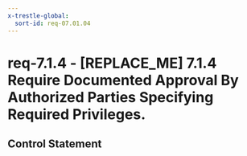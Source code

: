 ```yaml
---
x-trestle-global:
  sort-id: req-07.01.04
---
```


# req-7.1.4 - \[REPLACE_ME\] 7.1.4 Require Documented Approval By Authorized Parties Specifying Required Privileges.

## Control Statement
